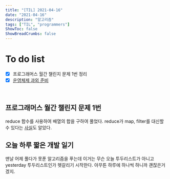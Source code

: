 ```yaml
---
title: "[TIL] 2021-04-16"
date: "2021-04-16"
description: "알고리즘"
tags: ["TIL", "programmers"]
ShowToc: false
ShowBreadCrumbs: false
---
```


# To do list
- [x] 프로그래머스 월간 챌린지 문제 1번 정리
- [x] [운영체제 과외 준비](https://www.notion.so/nibble2/6fcbb647a0af43b880e66bb74666f2f4)

<br />

## 프로그래머스 월간 챌린지 문제 1번
reduce 함수를 사용하여 배열의 합을 구하여 풀었다. reduce가 map, filter를 대신할 수 있다는 [사실](https://www.zerocho.com/category/JavaScript/post/5acafb05f24445001b8d796d)도 알았다.


## 오늘 하루 짧은 개발 일기
맨날 어제 풀다가 못푼 알고리즘을 푸는데 이거는 무슨 오늘 투두리스트가 아니고 yesterday 투두리스트인가 헷갈리기 시작한다. 아무튼 하루에 하나씩 하니까 괜찮은거겠지.